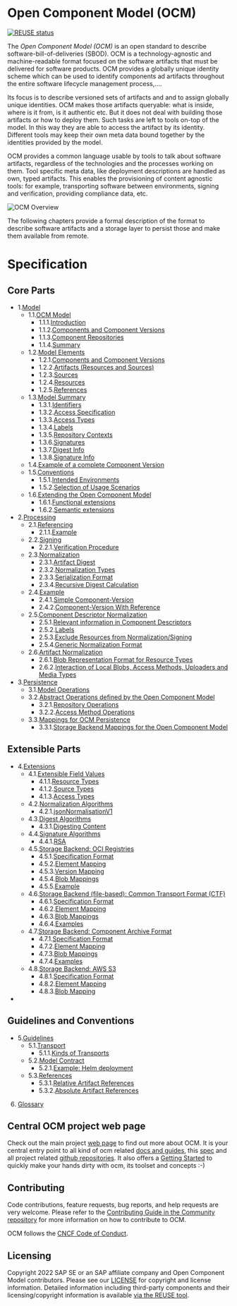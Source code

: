 # Open Component Model (OCM)

[![REUSE status](https://api.reuse.software/badge/github.com/open-component-model/ocm-spec)](https://api.reuse.software/info/github.com/open-component-model/ocm-spec)

The _Open Component Model (OCM)_ is an open standard to describe software-bill-of-deliveries (SBOD). OCM is a technology-agnostic and machine-readable format focused on the software artifacts that must be delivered for software products. OCM provides a globally unique identity scheme which can be used to identify components ad artifacts throughout the entire software lifecycle management process,....

Its focus is to describe versioned sets of artifacts and and to assign globally unique identities. OCM makes those artifacts queryable: what is inside, where is it from, is it authentic etc. But it does not deal with building those artifacts or how to deploy them. Such tasks are left to tools on-top of the model. In this way they are able to access the artifact by its identity. Different tools may keep their own meta data bound together by the identities provided by the model.

OCM provides a common language usable by tools to talk about software artifacts, regardless of the technologies and the processes working on them. Tool specific meta data, like deployment descriptions are handled as own, typed artifacts. This enables the provisioning of content agnostic tools: for example, transporting software between environments, signing and verification, providing compliance data, etc.

![OCM Overview](doc/OCM.png)

The following chapters provide a formal description of the format to describe software artifacts and a storage layer to persist those and make them available from remote.

# Specification

## Core Parts

* 1.[Model](docs/01-model/README.md)
  * 1.1.[OCM Model](doc/01-model/01-model.md#ocm-model)
    * 1.1.1.[Introduction](doc/01-model/01-model.md#introduction)
    * 1.1.2.[Components and Component Versions](doc/01-model/01-model.md#components-and-component-versions)
    * 1.1.3.[Component Repositories](doc/01-model/01-model.md#component-repositories)
    * 1.1.4.[Summary](doc/01-model/01-model.md#summary)
  * 1.2.[Model Elements](doc/01-model/02-elements-toplevel.md#model-elements)
    * 1.2.1.[Components and Component Versions](doc/01-model/02-elements-toplevel.md#components-and-component-versions)
    * 1.2.2.[Artifacts (Resources and Sources)](doc/01-model/02-elements-toplevel.md#artifacts-resources-and-sources)
    * 1.2.3.[Sources](doc/01-model/02-elements-toplevel.md#sources)
    * 1.2.4.[Resources](doc/01-model/02-elements-toplevel.md#resources)
    * 1.2.5.[References](doc/01-model/02-elements-toplevel.md#references)
  * 1.3.[Model Summary](doc/01-model/02-elements-toplevel.md#model-summary)
    * 1.3.1.[Identifiers](doc/01-model/03-elements-sub.md#identifiers)
    * 1.3.2.[Access Specification](doc/01-model/03-elements-sub.md#access-specification)
    * 1.3.3.[Access Types](doc/01-model/03-elements-sub.md#access-types)
    * 1.3.4.[Labels](doc/01-model/03-elements-sub.md#labels)
    * 1.3.5.[Repository Contexts](doc/01-model/03-elements-sub.md#repository-contexts)
    * 1.3.6.[Signatures](doc/01-model/03-elements-sub.md#signatures)
    * 1.3.7.[Digest Info](doc/01-model/03-elements-sub.md#digest-info)
    * 1.3.8.[Signature Info](doc/01-model/03-elements-sub.md#signature-info)
  * 1.4.[Example of a complete Component Version](doc/01-model/04-example.md#example-of-a-complete-component-version)
  * 1.5.[Conventions](doc/01-model/06-conventions.md#conventions)
    * 1.5.1.[Intended Environments](doc/01-model/06-conventions.md#intended-environments)
    * 1.5.2.[Selection of Usage Scenarios](doc/01-model/06-conventions.md#selection-of-usage-scenarios)
  * 1.6.[Extending the Open Component Model](doc/01-model/07-extensions.md#extending-the-open-component-model)
    * 1.6.1.[Functional extensions](doc/01-model/07-extensions.md#functional-extensions)
    * 1.6.2.[Semantic extensions](doc/01-model/07-extensions.md#semantic-extensions)
* 2.[Processing](docs/02-processing/README.md)
  * 2.1.[Referencing](doc/02-processing/01-references.md#referencing)
    * 2.1.1.[Example](doc/02-processing/01-references.md#example)
  * 2.2.[Signing](doc/02-processing/03-signing.md#signing)
    * 2.2.1.[Verification Procedure](doc/02-processing/03-signing.md#verification-procedure)
  * 2.3.[Normalization](doc/02-processing/04-digest.md#normalization)
    * 2.3.1.[Artifact Digest](doc/02-processing/04-digest.md#artifact-digest)
    * 2.3.2.[Normalization Types](doc/02-processing/04-digest.md#normalization-types)
    * 2.3.3.[Serialization Format](doc/02-processing/04-digest.md#serialization-format)
    * 2.3.4.[Recursive Digest Calculation](doc/02-processing/04-digest.md#recursive-digest-calculation)
  * 2.4.[Example](doc/02-processing/04-digest.md#example)
    * 2.4.1.[Simple Component-Version](doc/02-processing/04-digest.md#simple-component-version)
    * 2.4.2.[Component-Version With Reference](doc/02-processing/04-digest.md#component-version-with-reference)
  * 2.5.[Component Descriptor Normalization](doc/02-processing/04-digest.md#component-descriptor-normalization)
    * 2.5.1.[Relevant information in Component Descriptors](doc/02-processing/04-digest.md#relevant-information-in-component-descriptors)
    * 2.5.2.[Labels](doc/02-processing/04-digest.md#labels)
    * 2.5.3.[Exclude Resources from Normalization/Signing](doc/02-processing/04-digest.md#exclude-resources-from-normalizationsigning)
    * 2.5.4.[Generic Normalization Format](doc/02-processing/04-digest.md#generic-normalization-format)
  * 2.6.[Artifact Normalization](doc/02-processing/04-digest.md#artifact-normalization)
    * 2.6.1.[Blob Representation Format for Resource Types](doc/02-processing/04-digest.md#blob-representation-format-for-resource-types)
    * 2.6.2.[Interaction of Local Blobs, Access Methods, Uploaders and Media Types](doc/02-processing/04-digest.md#interaction-of-local-blobs-access-methods-uploaders-and-media-types)
* 3.[Persistence](docs/03-persistence/README.md)
  * 3.1.[Model Operations](doc/03-persistence/01-operations.md#model-operations)
  * 3.2.[Abstract Operations defined by the Open Component Model](doc/03-persistence/01-operations.md#abstract-operations-defined-by-the-open-component-model)
    * 3.2.1.[Repository Operations](doc/03-persistence/01-operations.md#repository-operations)
    * 3.2.2.[Access Method Operations](doc/03-persistence/01-operations.md#access-method-operations)
  * 3.3.[Mappings for OCM Persistence](doc/03-persistence/02-mappings.md#mappings-for-ocm-persistence)
    * 3.3.1.[Storage Backend Mappings for the Open Component Model](doc/03-persistence/02-mappings.md#storage-backend-mappings-for-the-open-component-model)

## Extensible Parts

* 4.[Extensions](docs/04-extensions/README.md)
  * 4.1.[Extensible Field Values](doc/04-extensions/01-extensions.md#extensible-field-values)
    * 4.1.1.[Resource Types](doc/04-extensions/01-extensions.md#resource-types)
    * 4.1.2.[Source Types](doc/04-extensions/01-extensions.md#source-types)
    * 4.1.3.[Access Types](doc/04-extensions/01-extensions.md#access-types)
  * 4.2.[Normalization Algorithms](doc/04-extensions/01-extensions.md#normalization-algorithms)
    * 4.2.1.[jsonNormalisationV1](doc/04-extensions/01-extensions.md#jsonnormalisationv1)
  * 4.3.[Digest Algorithms](doc/04-extensions/01-extensions.md#digest-algorithms)
    * 4.3.1.[Digesting Content](doc/04-extensions/01-extensions.md#digesting-content)
  * 4.4.[Signature Algorithms](doc/04-extensions/01-extensions.md#signature-algorithms)
    * 4.4.1.[RSA](doc/04-extensions/01-extensions.md#rsa)
  * 4.5.[Storage Backend: OCI Registries](doc/04-extensions/02-oci.md#storage-backend-oci-registries)
    * 4.5.1.[Specification Format](doc/04-extensions/02-oci.md#specification-format)
    * 4.5.2.[Element Mapping](doc/04-extensions/02-oci.md#element-mapping)
    * 4.5.3.[Version Mapping](doc/04-extensions/02-oci.md#version-mapping)
    * 4.5.4.[Blob Mappings](doc/04-extensions/02-oci.md#blob-mappings)
    * 4.5.5.[Example](doc/04-extensions/02-oci.md#example)
  * 4.6.[Storage Backend (file-based): Common Transport Format (CTF)](doc/04-extensions/03-files.md#storage-backend-file-based-common-transport-format-ctf)
    * 4.6.1.[Specification Format](doc/04-extensions/03-files.md#specification-format)
    * 4.6.2.[Element Mapping](doc/04-extensions/03-files.md#element-mapping)
    * 4.6.3.[Blob Mappings](doc/04-extensions/03-files.md#blob-mappings)
    * 4.6.4.[Examples](doc/04-extensions/03-files.md#examples)
  * 4.7.[Storage Backend: Component Archive Format](doc/04-extensions/03-files.md#component-archive-format)
    * 4.7.1.[Specification Format](doc/04-extensions/03-files.md#specification-format)
    * 4.7.2.[Element Mapping](doc/04-extensions/03-files.md#element-mapping)
    * 4.7.3.[Blob Mappings](doc/04-extensions/03-files.md#blob-mappings)
    * 4.7.4.[Examples](doc/04-extensions/03-files.md#examples)
  * 4.8.[Storage Backend: AWS S3](doc/04-extensions/05-s3.md#storage-backend-aws-s3)
    * 4.8.1.[Specification Format](doc/04-extensions/05-s3.md#specification-format)
    * 4.8.2.[Element Mapping](doc/04-extensions/05-s3.md#element-mapping)
    * 4.8.3.[Blob Mapping](doc/04-extensions/05-s3.md#blob-mapping)
*

## Guidelines and Conventions

* 5.[Guidelines](docs/05-guidelines/README.md)
  * 5.1.[Transport](doc/05-guidelines/01-transport.md#transport)
    * 5.1.1.[Kinds of Transports](doc/05-guidelines/01-transport.md#kinds-of-transports)
  * 5.2.[Model Contract](doc/05-guidelines/02-contract.md#model-contract)
    * 5.2.1.[Example: Helm deployment](doc/05-guidelines/02-contract.md#example-helm-deployment)
  * 5.3.[References](doc/05-guidelines/03-references.md#references)
    * 5.3.1.[Relative Artifact References](doc/05-guidelines/03-references.md#relative-artifact-references)
    * 5.3.2.[Absolute Artifact References](doc/05-guidelines/03-references.md#absolute-artifact-references)

6.  [Glossary](doc/glossary.md)

## Central OCM project web page

Check out the main project [web page](https://ocm.software) to find out more about OCM. It is your central entry point to all kind of ocm related [docs and guides](https://ocm.software/docs/overview/context), this [spec](https://ocm.software/spec/) and all project related [github repositories](https://github.com/open-component-model). It also offers a [Getting Started](https://ocm.software/docs/guides/getting-started-with-ocm) to quickly make your hands dirty with ocm, its toolset and concepts :-)

## Contributing

Code contributions, feature requests, bug reports, and help requests are very welcome. Please refer to the [Contributing Guide in the Community repository](https://github.com/open-component-model/community/blob/main/CONTRIBUTING.md) for more information on how to contribute to OCM.

OCM follows the [CNCF Code of Conduct](https://github.com/cncf/foundation/blob/main/code-of-conduct.md).

## Licensing

Copyright 2022 SAP SE or an SAP affiliate company and Open Component Model contributors.
Please see our [LICENSE](LICENSE) for copyright and license information.
Detailed information including third-party components and their licensing/copyright information is available [via the REUSE tool](https://api.reuse.software/info/github.com/open-component-model/ocm-spec).

